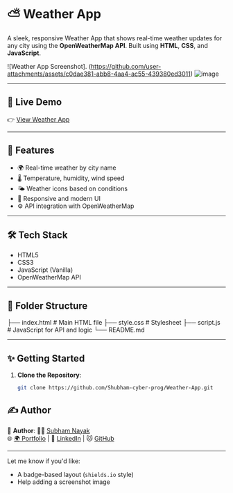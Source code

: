 # ⛅ Weather App

A sleek, responsive Weather App that shows real-time weather updates for any city using the **OpenWeatherMap API**. Built using **HTML**, **CSS**, and **JavaScript**.

![Weather App Screenshot]. (https://github.com/user-attachments/assets/c0dae381-abb8-4aa4-ac55-439380ed3011)
![image](https://github.com/user-attachments/assets/c0dae381-abb8-4aa4-ac55-439380ed3011)


---

## 🔗 Live Demo

👉 [View Weather App](https://shubham-cyber-prog.github.io/Weather-App/)

---

## 🚀 Features

- 🌍 Real-time weather by city name  
- 🌡️ Temperature, humidity, wind speed  
- 🌤️ Weather icons based on conditions  
- 🎨 Responsive and modern UI  
- ⚙️ API integration with OpenWeatherMap  

---

## 🛠️ Tech Stack

- HTML5  
- CSS3  
- JavaScript (Vanilla)  
- OpenWeatherMap API  

---

## 📁 Folder Structure
├── index.html # Main HTML file
├── style.css # Stylesheet
├── script.js # JavaScript for API and logic
└── README.md

---

## ✨ Getting Started

1. **Clone the Repository**:
   ```bash
   git clone https://github.com/Shubham-cyber-prog/Weather-App.git

## ✍️ Author

🐾 **Author**: 👨‍💻 [Subham Nayak](https://shubham-cyber-prog.github.io/)  
🌐 [🌍 Portfolio](https://shubham-cyber-prog.github.io/) | 🔗 [LinkedIn](https://linkedin.com/in/subham-nayak-00276930b) | 🐱 [GitHub](https://github.com/Shubham-cyber-prog)


---

Let me know if you'd like:

- A badge-based layout (`shields.io` style)
- Help adding a screenshot image




